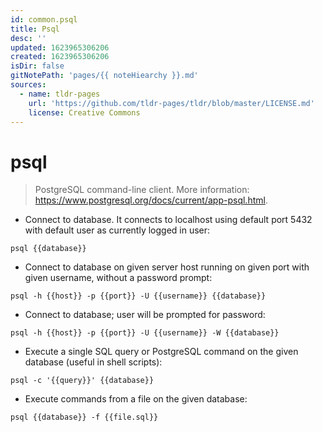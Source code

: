 ```yaml
---
id: common.psql
title: Psql
desc: ''
updated: 1623965306206
created: 1623965306206
isDir: false
gitNotePath: 'pages/{{ noteHiearchy }}.md'
sources:
  - name: tldr-pages
    url: 'https://github.com/tldr-pages/tldr/blob/master/LICENSE.md'
    license: Creative Commons
---
```

# psql

> PostgreSQL command-line client.
> More information: <https://www.postgresql.org/docs/current/app-psql.html>.

- Connect to database. It connects to localhost using default port 5432 with default user as currently logged in user:

`psql {{database}}`

- Connect to database on given server host running on given port with given username, without a password prompt:

`psql -h {{host}} -p {{port}} -U {{username}} {{database}}`

- Connect to database; user will be prompted for password:

`psql -h {{host}} -p {{port}} -U {{username}} -W {{database}}`

- Execute a single SQL query or PostgreSQL command on the given database (useful in shell scripts):

`psql -c '{{query}}' {{database}}`

- Execute commands from a file on the given database:

`psql {{database}} -f {{file.sql}}`

